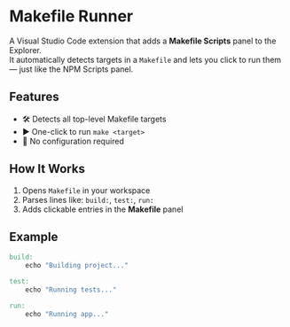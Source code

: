 # Makefile Runner

A Visual Studio Code extension that adds a **Makefile Scripts** panel to the Explorer.  
It automatically detects targets in a `Makefile` and lets you click to run them — just like the NPM Scripts panel.

## Features

- 🛠 Detects all top-level Makefile targets
- ▶️ One-click to run `make <target>`
- 🧠 No configuration required

## How It Works

1. Opens `Makefile` in your workspace
2. Parses lines like: `build:`, `test:`, `run:`
3. Adds clickable entries in the **Makefile** panel

## Example

```makefile
build:
	echo "Building project..."

test:
	echo "Running tests..."

run:
	echo "Running app..."
```
